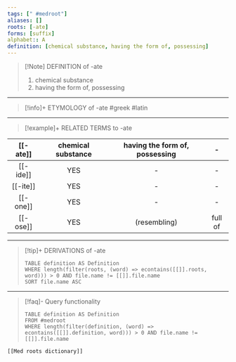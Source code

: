 ```yaml
---
tags: [" #medroot"]
aliases: []
roots: [-ate]
forms: [suffix]
alphabet:: A
definition: [chemical substance, having the form of, possessing]
---
```

>[!Note] DEFINITION of -ate
>1. chemical substance
>2. having the form of, possessing
_____
>[!info]+ ETYMOLOGY of -ate
>#greek
>#latin
_____
>[!example]+ RELATED TERMS to -ate
>
| [[-ate]] | chemical substance | having the form of, possessing |    -    |
|:--------:|:------------------:|:------------------------------:|:-------:|
| [[-ide]] |        YES         |               -                |    -    |
| [[-ite]] |        YES         |               -                |    -    |
| [[-one]] |        YES         |               -                |    -    |
| [[-ose]] |        YES         |          (resembling)          | full of |
_____
>[!tip]+ DERIVATIONS of -ate
>```dataview
>TABLE definition AS Definition 
>WHERE length(filter(roots, (word) => econtains([[]].roots, word))) > 0 AND file.name != [[]].file.name
>SORT file.name ASC
>```
_____
>[!faq]- Query functionality
>
>```dataview
>TABLE definition AS Definition
>FROM #medroot
>WHERE length(filter(definition, (word) => econtains([[]].definition, word))) > 0 AND file.name != [[]].file.name
>```

	[[Med roots dictionary]]